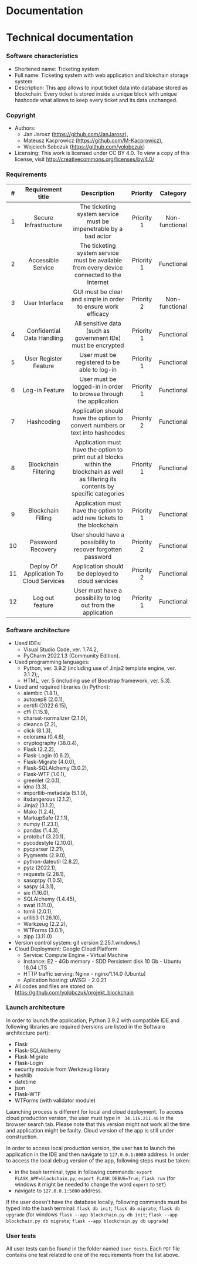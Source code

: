 # Documentation

# Technical documentation

### Software characteristics
  - Shortened name: Ticketing system
  - Full name: Ticketing system with web application and blokchain storage system
  - Description: This app allows to input ticket data into database stored as blockchain.
Every ticket is stored inside a unique block with unique hashcode what allows to keep every
ticket and its data unchanged.

### Copyright
  - Authors:
    - Jan Jarosz (https://github.com/JanJarosz),
    - Mateusz Kacprowicz (https://github.com/M-Kacprowicz),
    - Wojciech Sobczuk (https://github.com/yolobczuk)
  - Licensing: This work is licensed under CC BY 4.0. To view a copy of this license, visit http://creativecommons.org/licenses/by/4.0/

### Requirements

  | # | Requirement title | Description | Priority | Category |
  |:-:|:-----------------:|:-----------:|:--------:|:--------:|
  | 1 | Secure Infrastructure | The ticketing system service must be impenetrable by a bad actor | Priority 1 | Non-functional |
  | 2 | Accessible Service | The ticketing system service must be available from every device connected to the Internet | Priority 1 | Functional |
  | 3 | User Interface | GUI must be clear and simple in order to ensure work efficacy | Priority 2 | Non-functional |
  | 4 | Confidential Data Handling | All sensitive data (such as government IDs) must be encrypted | Priority 1 | Functional |
  | 5 | User Register Feature | User must be registered to be able to log-in | Priority 1 | Functional |
  | 6 | Log-in Feature | User must be logged-in in order to browse through the application | Priority 1 | Functional |
  | 7 | Hashcoding | Application should have the option to convert numbers or text into hashcodes | Priority 2 | Functional |
  | 8 | Blockchain Filtering | Application must have the option to print out all blocks within the blockchain as well as filtering its contents by specific categories | Priority 1 | Functional |
  | 9 | Blockchain Filling | Application must have the option to add new tickets to the blockchain | Priority 1 | Functional |
  | 10 | Password Recovery | User should have a possibility to recover forgotten password | Priority 2 | Functional |
  | 11 | Deploy Of Application To Cloud Services | Application should be deployed to cloud services | Priority 2 | Functional |
  | 12 | Log out feature | User must have a possibility to log out from the application | Priority 1 | Functional |
  
### Software architecture
  - Used IDEs: 
      - Visual Studio Code, ver. 1.74.2,
      - PyCharm 2022.1.3 (Community Edition).
  - Used programming languages: 
      - Python, ver. 3.9.2 (including use of Jinja2 template engine, ver. 3.1.2);,
      - HTML, ver. 5 (including use of Boostrap framework, ver. 5.3).
  - Used and required libraries (in Python): 
      - alembic (1.8.1), 
      - autopep8 (2.0.1), 
      - certifi (2022.6.15), 
      - cffi (1.15.1), 
      - charset-normalizer (2.1.0), 
      - cleanco (2.2), 
      - click (8.1.3), 
      - colorama (0.4.6), 
      - cryptography (38.0.4), 
      - Flask (2.2.2), 
      - Flask-Login (0.6.2), 
      - Flask-Migrate (4.0.0), 
      - Flask-SQLAlchemy (3.0.2), 
      - Flask-WTF (1.0.1), 
      - greenlet (2.0.1), 
      - idna (3.3), 
      - importlib-metadata (5.1.0), 
      - itsdangerous (2.1.2), 
      - Jinja2 (3.1.2), 
      - Mako (1.2.4), 
      - MarkupSafe (2.1.1), 
      - numpy (1.23.1), 
      - pandas (1.4.3), 
      - protobuf (3.20.1), 
      - pycodestyle (2.10.0), 
      - pycparser (2.21), 
      - Pygments (2.9.0), 
      - python-dateutil (2.8.2), 
      - pytz (2022.1), 
      - requests (2.28.1), 
      - sasoptpy (1.0.5), 
      - saspy (4.3.1), 
      - six (1.16.0), 
      - SQLAlchemy (1.4.45), 
      - swat (1.11.0), 
      - tomli (2.0.1), 
      - urllib3 (1.26.10), 
      - Werkzeug (2.2.2), 
      - WTForms (3.0.1), 
      - zipp (3.11.0)
  - Version control system: git version 2.25.1.windows.1
  - Cloud Deployment: Google Cloud Platform
      - Service: Compute Engine - Virtual Machine
      - Instance: E2 - 4Gb memory - SDD Persistent disk 10 Gb - Ubuntu 18.04 LTS
      - HTTP traffic serving: Nginx - nginx/1.14.0 (Ubuntu)
      - Aplication hosting: uWSGI - 2.0.21
  - All codes and files are stored on https://github.com/yolobczuk/projekt_blockchain

### Launch architecture
In order to launch the application, Python 3.9.2 with compatible IDE and following libraries are required (versions are listed in the Software architecture part):
  - Flask
  - Flask-SQLAlchemy
  - Flask-Migrate
  - Flask-Login
  - security module from Werkzeug library
  - hashlib
  - datetime
  - json
  - Flask-WTF
  - WTForms (with validator module)

Launching process is different for local and cloud deployment. To access cloud production version, the user must type in `
34.116.211.46` in the browser search tab. Please note that this version might not work all the time and application might be faulty. Cloud version of the app is still under construction.

In order to access local production version, the user has to launch the application in the IDE and then navigate to `127.0.0.1:8080` address. In order to access the local debug version of the app, following steps must be taken:
- in the bash terminal, type in following commands: `export FLASK_APP=blockchain.py`; `export FLASK_DEBUG=True`; `flask run` (for windows it might be needed to change the word `export` to `SET`)
- navigate to `127.0.0.1:5000` address.

If the user doesn't have the database locally, following commands must be typed into the bash terminal: `flask db init`; `flask db migrate`; `flask db upgrade` (for windows `flask --app blockchain.py db init`; `flask --app blockchain.py db migrate`; `flask --app blockchain.py db upgrade`)

### User tests
All user tests can be found in the folder named `User tests`. Each `PDF` file contains one test related to one of the
requirements from the list above.
